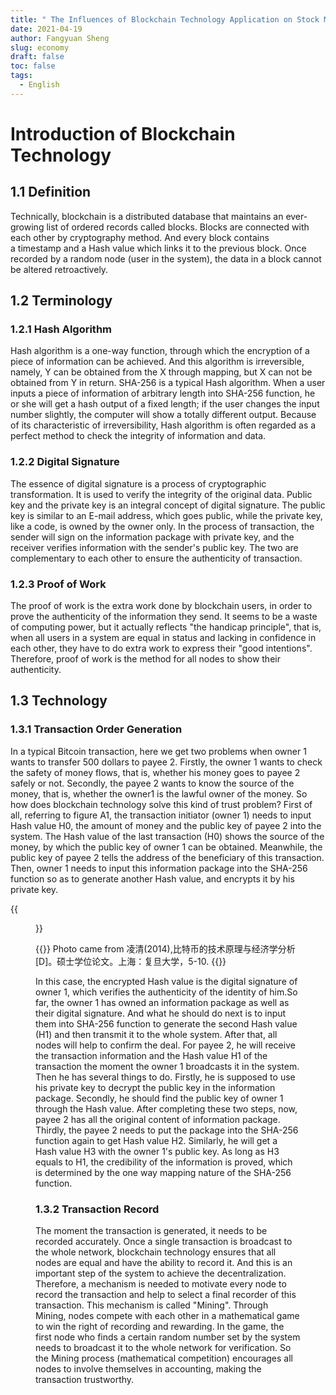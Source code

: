 ```yaml
---
title: " The Influences of Blockchain Technology Application on Stock Market Operation System (2) "
date: 2021-04-19
author: Fangyuan Sheng
slug: economy
draft: false
toc: false
tags:
  - English
---
```

 # Introduction of Blockchain Technology

 ## 1.1 Definition
Technically, blockchain is a distributed database that maintains an ever-growing list of ordered records called blocks. Blocks are connected with each other by cryptography method. And every block contains a timestamp and a Hash value which links it to the previous block. Once recorded by a random node (user in the system), the data in a block cannot be altered retroactively.
 ## 1.2 Terminology
  ### 1.2.1 Hash Algorithm
Hash algorithm is a one-way function, through which the encryption of a piece of information can be achieved. And this algorithm is irreversible, namely, Y can be obtained from the X through mapping, but X can not be obtained from Y in return. SHA-256 is a typical Hash algorithm. When a user inputs a piece of information of arbitrary length into SHA-256 function, he or she will get a hash output of a fixed length; if the user changes the input number slightly, the computer will show a totally different output. Because of its characteristic of irreversibility, Hash algorithm is often regarded as a perfect method to check the integrity of information and data.
   ### 1.2.2 Digital Signature 
The essence of digital signature is a process of cryptographic transformation. It is used to verify the integrity of the original data. Public key and the private key is an integral concept of digital signature. The public key is similar to an E-mail address, which goes public, while the private key, like a code, is owned by the owner only. In the process of transaction, the sender will sign on the information package with private key, and the receiver verifies information with the sender's public key. The two are complementary to each other to ensure the authenticity of transaction.
  ###  1.2.3 Proof of Work 
The proof of work is the extra work done by blockchain users, in order to prove the authenticity of the information they send. It seems to be a waste of computing power, but it actually reflects "the handicap principle", that is, when all users in a system are equal in status and lacking in confidence in each other, they have to do extra work to express their "good intentions". Therefore, proof of work is the method for all nodes to show their authenticity.
  ##  1.3 Technology
   ### 1.3.1 Transaction Order Generation
In a typical Bitcoin transaction, here we get two problems when owner 1 wants to transfer 500 dollars to payee 2. Firstly, the owner 1 wants to check the safety of money flows, that is, whether his money goes to payee 2 safely or not. Secondly, the payee 2 wants to know the source of the money, that is, whether the owner1 is the lawful owner of the money. So how does blockchain technology solve this kind of trust problem?
First of all, referring to figure A1, the transaction initiator (owner 1) needs to input Hash value H0, the amount of money and the public key of payee 2 into the system. The Hash value of the last transaction (H0) shows the source of the money, by which the public key of owner 1 can be obtained. Meanwhile, the public key of payee 2 tells the address of the beneficiary of this transaction. Then, owner 1 needs to input this information package into the SHA-256 function so as to generate another Hash value, and encrypts it by his private key. 
   
{{<figure src="https://hellenshengfy.github.io/bitcoin1.png" title="Figure A1">}}


{{<block class="info">}}
Photo came from 凌清(2014),比特币的技术原理与经济学分析[D]。硕士学位论文。上海：复旦大学，5-10. {{<end>}}

In this case, the encrypted Hash value is the digital signature of owner 1, which verifies the authenticity of the identity of him.So far, the owner 1 has owned an information package as well as their digital signature. And what he should do next is to input them into SHA-256 function to generate the second Hash value (H1) and then transmit it to the whole system. After that, all nodes will help to confirm the deal. For payee 2, he will receive the transaction information and the Hash value H1 of the transaction the moment the owner 1 broadcasts it in the system. Then he has several things to do. Firstly, he is supposed to use his private key to decrypt the public key in the information package. Secondly, he should find the public key of owner 1 through the Hash value. After completing these two steps, now, payee 2 has all the original content of information package. Thirdly, the payee 2 needs to put the package into the SHA-256 function again to get Hash value H2. Similarly, he will get a Hash value H3 with the owner 1's public key. As long as H3 equals to H1, the credibility of the information is proved, which is determined by the one way mapping nature of the SHA-256 function.                           
   ###  1.3.2 Transaction Record
The moment the transaction is generated, it needs to be recorded accurately. Once a single transaction is broadcast to the whole network, blockchain technology ensures that all nodes are equal and have the ability to record it. And this is an important step of the system to achieve the decentralization. Therefore, a mechanism is needed to motivate every node to record the transaction and help to select a final recorder of this transaction. This mechanism is called "Mining". Through Mining, nodes compete with each other in a mathematical game to win the right of recording and rewarding. In the game, the first node who finds a certain random number set by the system needs to broadcast it to the whole network for verification. So the Mining process (mathematical competition) encourages all nodes to involve themselves in accounting, making the transaction trustworthy.
